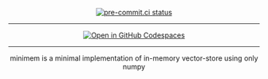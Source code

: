 <div align="center">

[![pre-commit.ci status](https://results.pre-commit.ci/badge/github/concaption/minimem-vector-store/main.svg)](https://results.pre-commit.ci/latest/github/concaption/minimem-vector-store/main)

</div>

---

<div align="center">

[![Open in GitHub Codespaces](https://github.com/codespaces/badge.svg)](https://codespaces.new/concaption/vector-store-lite)

</div>

---

<div align="center">

minimem is a minimal implementation of in-memory vector-store using only numpy

</div>
